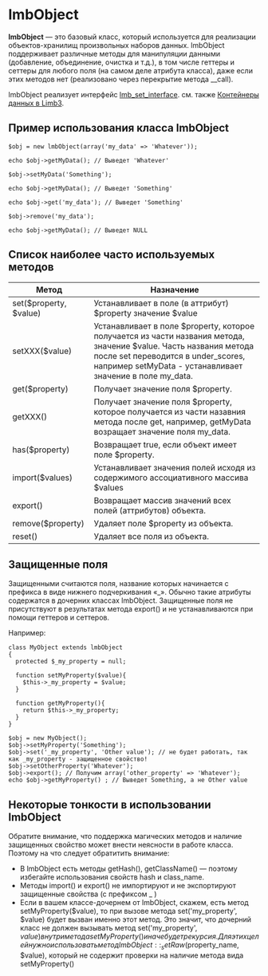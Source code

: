 # lmbObject
**lmbObject** — это базовый класс, который используется для реализации объектов-хранилищ произвольных наборов данных. lmbObject поддерживает различные методы для манипуляции данными (добавление, объединение, очистка и т.д.), в том числе геттеры и сеттеры для любого поля (на самом деле атрибута класса), даже если этих методов нет (реализовано через перекрытие метода __call).

lmbObject реализует интерфейс [lmb_set_interface](./lmb_set_interface.md). см. также [Контейнеры данных в Limb3](./data_containers.md).

## Пример использования класса lmbObject

    $obj = new lmbObject(array('my_data' => 'Whatever'));
 
    echo $obj->getMyData(); // Выведет 'Whatever'
 
    $obj->setMyData('Something');
 
    echo $obj->getMyData(); // Выведет 'Something'
 
    echo $obj->get('my_data'); // Выведет 'Something'
 
    $obj->remove('my_data'); 
 
    echo $obj->getMyData(); // Выведет NULL

## Список наиболее часто используемых методов

Метод | Назначение
------|-----------
set($property, $value) | Устанавливает в поле (в аттрибут) $property значение $value
setXXX($value) | Устанавливает в поле $property, которое получается из части названия метода, значение $value. Часть названия метода после set переводится в under_scores, например setMyData - устанавливает значение в поле my_data.
get($property) | Получает значение поля $property.
getXXX() | Получает значение поля $property, которое получается из части назавния метода после get, например, getMyData возращает значение поля my_data.
has($property) | Возвращает true, если объект имеет поле $property.
import($values) | Устанавливает значения полей исходя из содержимого ассоциативного массива $values
export() | Возвращает массив значений всех полей (аттрибутов) объекта.
remove($property) | Удаляет поле $property из объекта.
reset() | Удаляет все поля из объекта.

## Защищенные поля

Защищенными считаются поля, название которых начинается с префикса в виде нижнего подчеркивания «_». Обычно такие атрибуты содержатся в дочерних классах lmbObject. Защищенные поля не присутствуют в результатах метода export() и не устанавливаются при помощи геттеров и сеттеров.

Например:

    class MyObject extends lmbObject
    {
      protected $_my_property = null;
 
      function setMyProperty($value){
        $this->_my_property = $value;
      }
 
      function getMyProperty(){
        return $this->_my_property;
      }
    }
 
    $obj = new MyObject();
    $obj->setMyProperty('Something');
    $obj->set('_my_property', 'Other value'); // не будет работать, так как _my_property - защищенное свойство!
    $obj->setOtherProperty('Whatever');
    $obj->export(); // Получим array('other_property' => 'Whatever');
    echo $obj->getMyProperty() ; // Выведет Something, а не Other value

## Некоторые тонкости в использовании lmbObject
Обратите внимание, что поддержка магических методов и наличие защищенных свойство может внести неясности в работе класса. Поэтому на что следует обратитить внимание:

* В lmbObject есть методы getHash(), getClassName() — поэтому избегайте использования свойств hash и class_name.
* Методы import() и export() не импортируют и не экспортируют защищенные свойства (с префиксом _ )
* Если в вашем классе-дочернем от lmbObject, скажем, есть метод setMyProperty($value), то при вызове метода set('my_property', $value) будет вызван именно этот метод. Это значит, что дочерний класс не должен вызывать метод set('my_property', $value) внутри метода setMyProperty() иначе будет рекурсия. Для этих целей нужно использовать метод lmbObject :: _setRaw($property_name, $value), который не содержит проверки на наличие метода вида setMyProperty()
